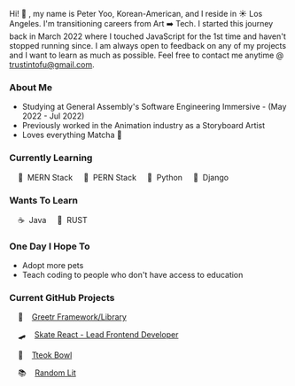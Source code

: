 Hi! 👋 , my name is Peter Yoo, Korean-American, and I reside in ☀️ Los Angeles. I'm transitioning careers from Art ➡️ Tech. I started this journey back in March 2022 where I touched JavaScript for the 1st time and haven't stopped running since. I am always open to feedback on any of my projects and I want to learn as much as possible. Feel free to contact me anytime @ [trustintofu@gmail.com](trustintofu@gmail.com).

### About Me
- Studying at General Assembly's Software Engineering Immersive - (May 2022 - Jul 2022)
- Previously worked in the Animation industry as a Storyboard Artist
- Loves everything Matcha 🍵

### Currently Learning
&nbsp;&nbsp;&nbsp; 🍃 &nbsp;MERN Stack &nbsp;&nbsp;&nbsp; 🐘 &nbsp;PERN Stack &nbsp;&nbsp;&nbsp; 🐍 &nbsp;Python &nbsp;&nbsp;&nbsp; 🐸 &nbsp;Django

### Wants To Learn
&nbsp;&nbsp;&nbsp; ☕ &nbsp;Java &nbsp;&nbsp;&nbsp; 🦀 &nbsp;RUST

### One Day I Hope To
- Adopt more pets
- Teach coding to people who don't have access to education

### Current GitHub Projects
&nbsp;&nbsp;&nbsp; 👋 &nbsp;&nbsp;&nbsp;[Greetr Framework/Library](https://github.com/PeterSYoo/greetr-framework)

&nbsp;&nbsp;&nbsp; 🛹 &nbsp;&nbsp;&nbsp;[Skate React - Lead Frontend Developer](https://github.com/abacqu/skate-shop-frontend) 

&nbsp;&nbsp;&nbsp; 🍜 &nbsp;&nbsp;&nbsp;[Tteok Bowl](https://github.com/PeterSYoo/tteokBowl) 

&nbsp;&nbsp;&nbsp; 📚 &nbsp;&nbsp;&nbsp;[Random Lit](https://github.com/PeterSYoo/randomBookGenreGenerator) 
